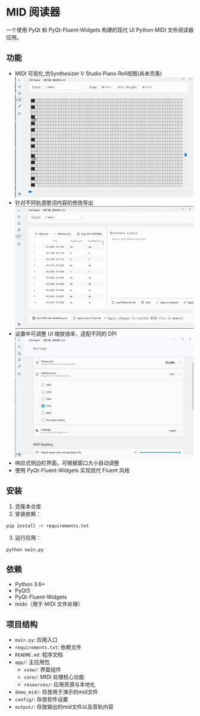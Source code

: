 # MID 阅读器

一个使用 PyQt 和 PyQt-Fluent-Widgets 构建的现代 UI Python MIDI 文件阅读器应用。

## 功能

- MIDI 可视化,仿Synthesizer V Studio Piano Roll视图(尚未完善)
![](https://raw.githubusercontent.com/Moeary/pic_bed/main/img/202504151012690.png)
- 针对不同轨道歌词内容的修改导出
![](https://raw.githubusercontent.com/Moeary/pic_bed/main/img/202504151011110.png)
- 设置中可调整 UI 缩放倍率，适配不同的 DPI 
![](https://raw.githubusercontent.com/Moeary/pic_bed/main/img/202504151013402.png)
- 响应式侧边栏界面，可根据窗口大小自动调整  
- 使用 PyQt-Fluent-Widgets 实现现代 Fluent 风格

## 安装

1. 克隆本仓库  
2. 安装依赖：
```
pip install -r requirements.txt
```
3. 运行应用：
```
python main.py
```

## 依赖

- Python 3.6+
- PyQt5
- PyQt-Fluent-Widgets
- mido（用于 MIDI 文件处理）

## 项目结构

- `main.py`: 应用入口  
- `requirements.txt`: 依赖文件
- `README.md`: 程序文档
- `app/`: 主应用包  
  - `view/`: 界面组件  
  - `core/`: MIDI 处理核心功能
  - `resources/`: 应用资源与本地化
- `demo_mid/`: 存放用于演示的mid文件
- `config/`: 存放软件设置
- `output/`: 存放输出的mid文件以及音轨内容